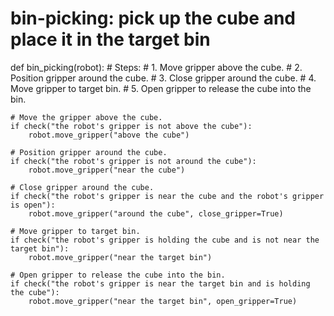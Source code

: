 # bin-picking: pick up the cube and place it in the target bin
def bin_picking(robot):
    # Steps:
    #  1. Move gripper above the cube.
    #  2. Position gripper around the cube.
    #  3. Close gripper around the cube.
    #  4. Move gripper to target bin.
    #  5. Open gripper to release the cube into the bin.
    
    # Move the gripper above the cube.
    if check("the robot's gripper is not above the cube"):
        robot.move_gripper("above the cube")
    
    # Position gripper around the cube.
    if check("the robot's gripper is not around the cube"):
        robot.move_gripper("near the cube")
    
    # Close gripper around the cube.
    if check("the robot's gripper is near the cube and the robot's gripper is open"):
        robot.move_gripper("around the cube", close_gripper=True)
    
    # Move gripper to target bin.
    if check("the robot's gripper is holding the cube and is not near the target bin"):
        robot.move_gripper("near the target bin")
    
    # Open gripper to release the cube into the bin.
    if check("the robot's gripper is near the target bin and is holding the cube"):
        robot.move_gripper("near the target bin", open_gripper=True)